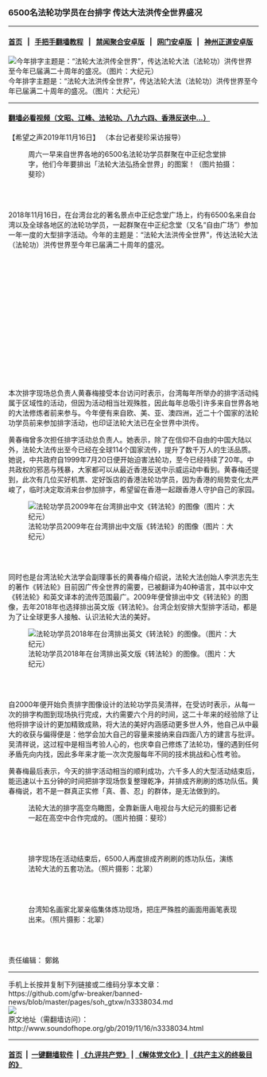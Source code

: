 ### 6500名法轮功学员在台排字 传达大法洪传全世界盛况
------------------------

#### [首页](https://github.com/gfw-breaker/banned-news/blob/master/README.md) &nbsp;&nbsp;|&nbsp;&nbsp; [手把手翻墙教程](https://github.com/gfw-breaker/guides/wiki) &nbsp;&nbsp;|&nbsp;&nbsp; [禁闻聚合安卓版](https://github.com/gfw-breaker/bn-android) &nbsp;&nbsp;|&nbsp;&nbsp; [网门安卓版](https://github.com/oGate2/oGate) &nbsp;&nbsp;|&nbsp;&nbsp; [神州正道安卓版](https://github.com/SzzdOgate/update) 



<div class="zhidingtu">
 <div class="ar-wrap-3x2">
  <img alt="今年排字主题是：“法轮大法洪传全世界”，传达法轮大法（法轮功）洪传世界至今年已届满二十周年的盛况。（图片：大纪元）" class="ar-wrap-inside-fill" src="http://img.soundofhope.org/2019/11/screenshot2019-11-16at10.39.12pm-600x362.png"/>
 </div>
 <div class="caption">
  今年排字主题是：“法轮大法洪传全世界”，传达法轮大法（法轮功）洪传世界至今年已届满二十周年的盛况。（图片：大纪元）
 </div>
</div>
<hr/>


#### [翻墙必看视频（文昭、江峰、法轮功、八九六四、香港反送中...）](https://github.com/gfw-breaker/banned-news/blob/master/pages/links.md)

<div class="content">
 <p class="content-info-datetype">
  <span class="content-info-date">
   【希望之声2019年11月16日】
  </span>
  <span class="content-info-type">
   （本台记者斐珍采访报导）
  </span>
 </p>
 <figure class="wp-caption aligncenter img-width-m" id="attachment_3338262">
  <img alt="" class="wp-image-3338262 size-medium" src="http://img.soundofhope.org/2019/11/2020-600x450.jpg" srcset="http://img.soundofhope.org/2019/11/2020-600x450.jpg 600w, http://img.soundofhope.org/2019/11/2020-768x576.jpg 768w, http://img.soundofhope.org/2019/11/2020-1024x768.jpg 1024w, http://img.soundofhope.org/2019/11/2020-180x135.jpg 180w, http://img.soundofhope.org/2019/11/2020-366x274.jpg 366w">
   <br/><figcaption class="wp-caption-text">
    周六一早来自世界各地的6500名法轮功学员群聚在中正纪念堂排字，他们今年要排出「法轮大法弘扬全世界」的图案！（图片拍摄：斐珍）
   </figcaption><br/>
  </img>
 </figure><br/>
 <p>
  2018年11月16日，在台湾台北的著名景点中正纪念堂广场上，约有6500名来自台湾以及全球各地区的法轮功学员，一起群聚在中正纪念堂（又名“自由广场”）参加一年一度的大型排字活动。今年的主题是：“法轮大法洪传全世界”，传达法轮大法（法轮功）洪传世界至今年已届满二十周年的盛况。
 </p>
 <div class="widget ad-300x250 ad-ecf">
  <!-- ZW30 Post Embed 300x250 1 -->
  <ins class="adsbygoogle" data-ad-client="ca-pub-1519518652909441" data-ad-slot="9768754376" style="display:inline-block;width:300px;height:250px">
  </ins>
 </div>
 <p>
  本次排字现场总负责人黄春梅接受本台访问时表示，台湾每年所举办的排字活动纯属于区域性的活动，但因为活动相当壮观殊胜，因此每年总吸引许多来自世界各地的大法修炼者前来参与。今年便有来自欧、美、亚、澳四洲，近二十个国家的法轮功学员前来参加排字活动，也印证法轮大法已在全世界中洪传。
 </p>
 <p>
  黄春梅曾多次担任排字活动总负责人。她表示，除了在信仰不自由的中国大陆以外，法轮大法传出至今已经在全球114个国家流传，提升了数千万人的生活品质。她说，中共政府自1999年7月20日便开始迫害法轮功，至今已经持续了20年。中共政权的邪恶与残暴，大家都可以从最近香港反送中示威运动中看到。黄春梅还提到，此次有几位买好机票、定好饭店的香港法轮功学员，因为香港的局势变化太严峻了，临时决定取消来台参加排字，希望留在香港一起跟香港人守护自己的家园。
 </p>
 <figure class="wp-caption aligncenter img-width-m" id="attachment_3338061">
  <img alt="法轮功学员2009年在台湾排出中文《转法轮》的图像（图片：大纪元）" class="wp-image-3338061 size-medium" src="http://img.soundofhope.org/2019/11/2009-600x400.jpg" srcset="http://img.soundofhope.org/2019/11/2009.jpg 600w, http://img.soundofhope.org/2019/11/2009-180x120.jpg 180w, http://img.soundofhope.org/2019/11/2009-366x244.jpg 366w">
   <br/><figcaption class="wp-caption-text">
    法轮功学员2009年在台湾排出中文版《转法轮》的图像（图片：大纪元）
   </figcaption><br/>
  </img>
 </figure><br/>
 <p>
  同时也是台湾法轮大法学会副理事长的黄春梅介绍说，法轮大法创始人李洪志先生的著作《转法轮》目前因广传全世界的需要，已被翻译为40种语言，其中以中文《转法轮》和英文译本的流传范围最广。2009年便曾排出中文《转法轮》的图像，去年2018年也选择排出英文版《转法轮》。台湾企划安排大型排字活动，都是为了让全球更多人接触、认识法轮大法的美好。
 </p>
 <figure class="wp-caption aligncenter img-width-m" id="attachment_3338064">
  <img alt="法轮功学员2018年在台湾排出英文《转法轮》的图像。（图片：大纪元）" class="wp-image-3338064 size-medium" src="http://img.soundofhope.org/2019/11/2018-36-600x400.jpg" srcset="http://img.soundofhope.org/2019/11/2018-36.jpg 600w, http://img.soundofhope.org/2019/11/2018-36-180x120.jpg 180w, http://img.soundofhope.org/2019/11/2018-36-366x244.jpg 366w">
   <br/><figcaption class="wp-caption-text">
    法轮功学员2018年在台湾排出英文版《转法轮》的图像。（图片：大纪元）
   </figcaption><br/>
  </img>
 </figure><br/>
 <p>
  自2000年便开始负责排字图像设计的法轮功学员吴清祥，在受访时表示，从每一次的排字构图到现场执行完成，大约需要六个月的时间，这二十年来的经验除了让他将排字设计的更加精致成熟，将大法的美好内涵感动更多世人外，他自己从中最大的收获与偏得便是：他学会加大自己的容量来接纳来自四面八方的建言与批评。吴清祥说，这过程中是相当考验人心的，也庆幸自己修炼了法轮功，懂的遇到任何矛盾先向内找，因此多年来才能一次次克服每年不同的技术挑战和心性考验。
 </p>
 <p>
  黄春梅最后表示，今天的排字活动相当的顺利成功，六千多人的大型活动结束后，能迅速以十五分钟的时间把排字现场恢复整理乾净，并排成齐刷刷的炼功队伍。黄春梅说，若不是一群真正实修「真、善、忍」的群体，是无法做到的。
 </p>
 <figure class="wp-caption aligncenter img-width-m" id="attachment_3338268">
  <img alt="" class="wp-image-3338268 size-medium" src="http://img.soundofhope.org/2019/11/-6350-450x600.jpg" srcset="http://img.soundofhope.org/2019/11/-6350-450x600.jpg 450w, http://img.soundofhope.org/2019/11/-6350-768x1024.jpg 768w, http://img.soundofhope.org/2019/11/-6350-180x240.jpg 180w, http://img.soundofhope.org/2019/11/-6350-366x488.jpg 366w"/>
  <br/><figcaption class="wp-caption-text">
   法轮大法的排字高空鸟瞰图，全靠新唐人电视台与大纪元的摄影记者一起在高空中合作完成的。（图片拍摄：斐珍）
  </figcaption><br/>
 </figure><br/>
 <figure class="wp-caption aligncenter img-width-m" id="attachment_3338307">
  <img alt="" class="wp-image-3338307 size-medium" src="http://img.soundofhope.org/2019/11/-6352-600x450.jpg" srcset="http://img.soundofhope.org/2019/11/-6352-600x450.jpg 600w, http://img.soundofhope.org/2019/11/-6352-768x576.jpg 768w, http://img.soundofhope.org/2019/11/-6352-180x135.jpg 180w, http://img.soundofhope.org/2019/11/-6352-366x275.jpg 366w, http://img.soundofhope.org/2019/11/-6352.jpg 909w"/>
  <br/><figcaption class="wp-caption-text">
   排字现场在活动结束后，6500人再度排成齐刷刷的炼功队伍，演练法轮大法的五套功法。（照片摄影：北翠）
  </figcaption><br/>
 </figure><br/>
 <figure class="wp-caption aligncenter img-width-m" id="attachment_3338304">
  <img alt="" class="wp-image-3338304 size-medium" src="http://img.soundofhope.org/2019/11/-6351-600x301.jpg" srcset="http://img.soundofhope.org/2019/11/-6351-600x301.jpg 600w, http://img.soundofhope.org/2019/11/-6351-768x385.jpg 768w, http://img.soundofhope.org/2019/11/-6351-180x90.jpg 180w, http://img.soundofhope.org/2019/11/-6351-366x183.jpg 366w, http://img.soundofhope.org/2019/11/-6351.jpg 896w"/>
  <br/><figcaption class="wp-caption-text">
   台湾知名画家北翠亲临集体炼功现场，把庄严殊胜的画面用画笔表现出来。（照片摄影：北翠）
  </figcaption><br/>
 </figure><br/>
 <div class="content-info-btm">
  <p class="content-info-zerenbianji">
   <span class="content-info-title">
    责任编辑：
   </span>
   <span class="content-info-content">
    鄭銘
   </span>
  </p>
 </div>
</div>

<hr/>
手机上长按并复制下列链接或二维码分享本文章：<br/>
https://github.com/gfw-breaker/banned-news/blob/master/pages/soh_gtxw/n3338034.md <br/>
<a href='https://github.com/gfw-breaker/banned-news/blob/master/pages/soh_gtxw/n3338034.md'><img src='https://github.com/gfw-breaker/banned-news/blob/master/pages/soh_gtxw/n3338034.md.png'/></a> <br/>
原文地址（需翻墙访问）：http://www.soundofhope.org/gb/2019/11/16/n3338034.html


------------------------
#### [首页](https://github.com/gfw-breaker/banned-news/blob/master/README.md) &nbsp;|&nbsp; [一键翻墙软件](https://github.com/gfw-breaker/nogfw/blob/master/README.md) &nbsp;| [《九评共产党》](https://github.com/gfw-breaker/9ping.md/blob/master/README.md#九评之一评共产党是什么) | [《解体党文化》](https://github.com/gfw-breaker/jtdwh.md/blob/master/README.md) | [《共产主义的终极目的》](https://github.com/gfw-breaker/gczydzjmd.md/blob/master/README.md)


<img src='http://gfw-breaker.win/banned-news/pages/soh_gtxw/n3338034.md' width='0px' height='0px'/>